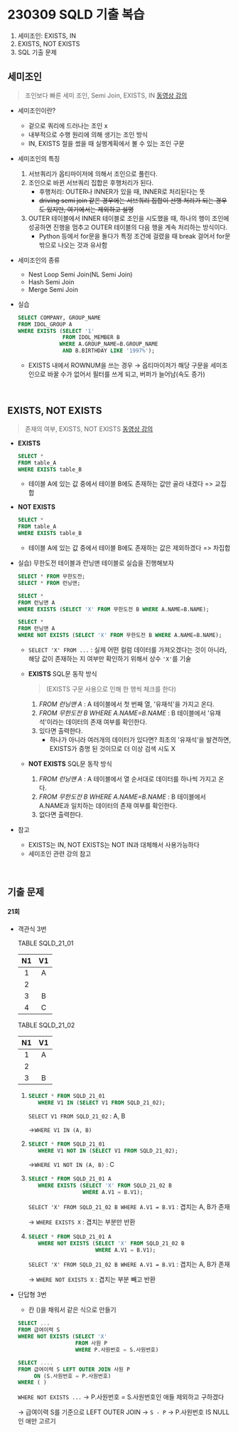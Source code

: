 # 230309 SQLD 기출 복습

1. 세미조인: EXISTS, IN
2. EXISTS, NOT EXISTS
3. SQL 기출 문제



## 세미조인

> 조인보다 빠른 세미 조인, Semi Join, EXISTS, IN [동영상 강의](https://youtu.be/YxauObfs4HQ)

* 세미조인이란?

  * 겉으로 쿼리에 드러나는 조인 x
  * 내부적으로 수행 원리에 의해 생기는 조인 방식
  * IN, EXISTS 절을 썼을 때 실행계획에서 볼 수 있는 조인 구문

* 세미조인의 특징

  1. 서브쿼리가 옵티마이저에 의해서 조인으로 풀린다.
  2. 조인으로 바뀐 서브쿼리 집합은 후행처리가 된다.
     * 후행처리: OUTER나 INNER가 있을 때, INNER로 처리된다는 뜻
     * ~~driving semi join 같은 경우에는 서브쿼리 집합이 선행 처리가 되는 경우도 있지만, 여기에서는 제외하고 설명~~
  3. OUTER 테이블에서 INNER 테이블로 조인을 시도했을 때, 하나의 행이 조인에 성공하면 진행을 멈추고 OUTER 테이블의 다음 행을 계속 처리하는 방식이다.
     * Python 등에서 for문을 돌다가 특정 조건에 걸렸을 때 break 걸어서 for문 밖으로 나오는 것과 유사함

* 세미조인의 종류

  * Nest Loop Semi Join(NL Semi Join)
  * Hash Semi Join
  * Merge Semi Join

* 실습

  ```sql
  SELECT COMPANY, GROUP_NAME
  FROM IDOL_GROUP A
  WHERE EXISTS (SELECT '1'
               	FROM IDOL_MEMBER B
               WHERE A.GROUP_NAME=B.GROUP_NAME
               	AND B.BIRTHDAY LIKE '1997%');
  ```

  * EXISTS 내에서 ROWNUM을 쓰는 경우 → 옵티마이저가 해당 구문을 세미조인으로 바꿀 수가 없어서 필터를 쓰게 되고, 버퍼가 늘어남(속도 증가)

<br/>

## EXISTS, NOT EXISTS

> 존재의 여부, EXISTS, NOT EXISTS [동영상 강의](https://www.youtube.com/watch?v=SIaOH9wEwHk)

* **EXISTS**

  ```sql
  SELECT *
  FROM table_A
  WHERE EXISTS table_B
  ```

  * 테이블 A에 있는 값 중에서 테이블 B에도 존재하는 값만 골라 내겠다 => 교집합

* **NOT EXISTS**

  ```sql
  SELECT *
  FROM table_A
  WHERE EXISTS table_B
  ```

  * 테이블 A에 있는 값 중에서 테이블 B에도 존재하는 값은 제외하겠다 => 차집합



* 실습) 무한도전 테이블과 런닝맨 테이블로 실습을 진행해보자

  ```SQL
  SELECT * FROM 무한도전;
  SELECT * FROM 런닝맨;
  
  SELECT *
  FROM 런닝맨 A
  WHERE EXISTS (SELECT 'X' FROM 무한도전 B WHERE A.NAME=B.NAME);
  
  SELECT *
  FROM 런닝맨 A
  WHERE NOT EXISTS (SELECT 'X' FROM 무한도전 B WHERE A.NAME=B.NAME);
  ```

  * `SELECT 'X' FROM ...` : 실제 어떤 컬럼 데이터를 가져오겠다는 것이 아니라, 해당 값이 존재하는 지 여부만 확인하기 위해서 상수 `'X'`를 기술

  * **EXISTS** SQL문 동작 방식

    >  (EXISTS 구문 사용으로 인해 한 행씩 체크를 한다)

    1. *FROM 런닝맨 A* : A 테이블에서 첫 번째 열, '유재석'을 가지고 온다.
    2. *FROM 무한도전 B WHERE A.NAME=B.NAME* : B 테이블에서 '유재석'이라는 데이터의 존재 여부를 확인한다.
    3. 있다면 출력한다.
       * 하나가 아니라 여러개의 데이터가 있다면? 최초의 '유재석'을 발견하면, EXISTS가 증명 된 것이므로 더 이상 검색 시도 X

  * **NOT EXISTS** SQL문 동작 방식

    1. *FROM 런닝맨 A* : A 테이블에서 열 순서대로 데이터를 하나씩 가지고 온다.
    2. *FROM 무한도전 B WHERE A.NAME=B.NAME* : B 테이블에서 A.NAME과 일치하는 데이터의 존재 여부를 확인한다.
    3. 없다면 출력한다.

* 참고
  * EXISTS는 IN, NOT EXISTS는 NOT IN과 대체해서 사용가능하다
  * 세미조인 관련 강의 참고

<br/>

## 기출 문제

#### 21회

* 객관식 3번

  TABLE SQLD_21_01

  |  N1  |  V1  |
  | :--: | :--: |
  |  1   |  A   |
  |  2   |      |
  |  3   |  B   |
  |  4   |  C   |

  TABLE SQLD_21_02

  |  N1  |  V1  |
  | :--: | :--: |
  |  1   |  A   |
  |  2   |      |
  |  3   |  B   |

  1. ```SQL
     SELECT * FROM SQLD_21_01
        WHERE V1 IN (SELECT V1 FROM SQLD_21_02);
     ```

     `SELECT V1 FROM SQLD_21_02` : A, B

     →`WHERE V1 IN (A, B)`

  2. ```SQL
     SELECT * FROM SQLD_21_01
        WHERE V1 NOT IN (SELECT V1 FROM SQLD_21_02);
     ```

     →`WHERE V1 NOT IN (A, B)` : C

  3. ```SQL
     SELECT * FROM SQLD_21_01 A
        WHERE EXISTS (SELECT 'X' FROM SQLD_21_02 B
                      WHERE A.V1 = B.V1);
     ```

     `SELECT 'X' FROM SQLD_21_02 B WHERE A.V1 = B.V1` : 겹치는 A, B가 존재

     → `WHERE EXISTS X` : 겹치는 부분만 반환

  4. ```SQL
     SELECT * FROM SQLD_21_01 A
        WHERE NOT EXISTS (SELECT 'X' FROM SQLD_21_02 B
                          WHERE A.V1 = B.V1);
     ```

     `SELECT 'X' FROM SQLD_21_02 B WHERE A.V1 = B.V1` : 겹치는 A, B가 존재

     → `WHERE NOT EXISTS X` : 겹치는 부분 빼고 반환

* 단답형 3번

  - 칸 ()을 채워서 같은 식으로 만들기

  ```SQL
  SELECT ...
  FROM 급여이력 S
  WHERE NOT EXISTS (SELECT 'X'
                    FROM 사원 P
                    WHERE P.사원번호 = S.사원번호)
  ```

  ```SQL
  SELECT ....
  FROM 급여이력 S LEFT OUTER JOIN 사원 P
       ON (S.사원번호 = P.사원번호)
  WHERE ( )
  ```

  `WHERE NOT EXISTS ...` → P.사원번호 = S.사원번호인 애들 제외하고 구하겠다

  → 급여이력 S를 기준으로 LEFT OUTER JOIN → `S - P` → P.사원번호 IS NULL 인 애만 고르기

  
